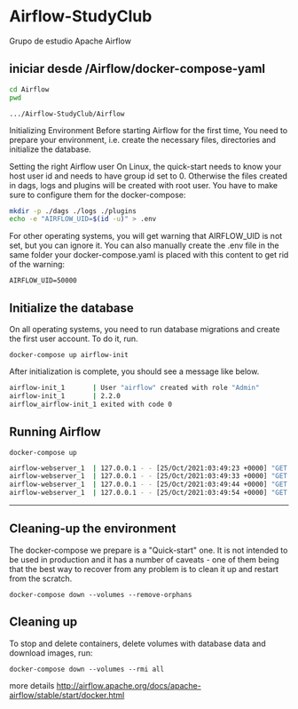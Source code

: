 # Airflow-StudyClub
Grupo de estudio Apache Airflow



## iniciar desde /Airflow/docker-compose-yaml

```bash
cd Airflow
pwd 
```
```.../Airflow-StudyClub/Airflow```

Initializing Environment
Before starting Airflow for the first time, You need to prepare your environment, i.e. create the necessary files, directories and initialize the database.

Setting the right Airflow user
On Linux, the quick-start needs to know your host user id and needs to have group id set to 0. Otherwise the files created in dags, logs and plugins will be created with root user. You have to make sure to configure them for the docker-compose:

```bash
mkdir -p ./dags ./logs ./plugins
echo -e "AIRFLOW_UID=$(id -u)" > .env
```

For other operating systems, you will get warning that AIRFLOW_UID is not set, but you can ignore it. You can also manually create the .env file in the same folder your docker-compose.yaml is placed with this content to get rid of the warning:


``` AIRFLOW_UID=50000 ```


## Initialize the database

On all operating systems, you need to run database migrations and create the first user account. To do it, run.

```docker-compose up airflow-init```


After initialization is complete, you should see a message like below.

``` bash
airflow-init_1       | User "airflow" created with role "Admin"
airflow-init_1       | 2.2.0
airflow_airflow-init_1 exited with code 0
```


## Running Airflow

```docker-compose up```


```bash
airflow-webserver_1  | 127.0.0.1 - - [25/Oct/2021:03:49:23 +0000] "GET /health HTTP/1.1" 200 187 "-" "curl/7.64.0"
airflow-webserver_1  | 127.0.0.1 - - [25/Oct/2021:03:49:33 +0000] "GET /health HTTP/1.1" 200 187 "-" "curl/7.64.0"
airflow-webserver_1  | 127.0.0.1 - - [25/Oct/2021:03:49:44 +0000] "GET /health HTTP/1.1" 200 187 "-" "curl/7.64.0"
airflow-webserver_1  | 127.0.0.1 - - [25/Oct/2021:03:49:54 +0000] "GET /health HTTP/1.1" 200 187 "-" "curl/7.64.0"
```



-------------------------------

## Cleaning-up the environment
The docker-compose we prepare is a "Quick-start" one. It is not intended to be used in production and it has a number of caveats - one of them being that the best way to recover from any problem is to clean it up and restart from the scratch.

```docker-compose down --volumes --remove-orphans```

## Cleaning up

To stop and delete containers, delete volumes with database data and download images, run:

```docker-compose down --volumes --rmi all```



more details http://airflow.apache.org/docs/apache-airflow/stable/start/docker.html
